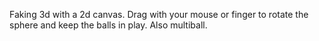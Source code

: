 Faking 3d with a 2d canvas. Drag with your mouse or finger to rotate the sphere and keep the balls in play. Also multiball.